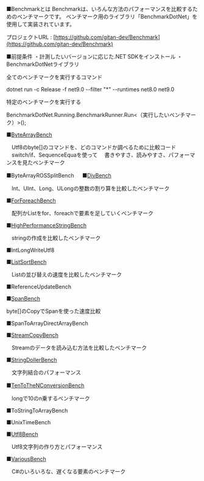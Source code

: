 
■Benchmarkとは
Benchmarkは、いろんな方法のパフォーマンスを比較するためのベンチマークです。
ベンチマーク用のライブラリ「BenchmarkDotNet」を使用して実装されています。

プロジェクトURL : [https://github.com/gitan-dev/Benchmark](https://github.com/gitan-dev/Benchmark)

■前提条件
・計測したいバージョンに応じた.NET SDKをインストール
・BenchmarkDotNetライブラリ




全てのベンチマークを実行するコマンド

dotnet run -c Release -f net9.0 --filter "*" --runtimes net8.0 net9.0

特定のベンチマークを実行する

BenchmarkDotNet.Running.BenchmarkRunner.Run<（実行したいベンチマーク）>();



■[ByteArrayBench](https://gitan.dev/?p=213)

　Utf8のbyte[]のコマンドを、どのコマンドか調べるために比較コード
　switch/if、SequenceEquaを使って
　書きやすさ、読みやすさ、パフォーマンスを見たベンチマーク

■ByteArrayROSSplitBench
　
■[DivBench](https://gitan.dev/?p=275)

　Int、UInt、Long、ULongの整数の割り算を比較したベンチマーク

■[ForForeachBench](https://gitan.dev/?p=180)

　配列かListをfor、foreachで要素を足していくベンチマーク

■[HighPerformanceStringBench](https://gitan.dev/?p=336)

　stringの作成を比較したベンチマーク

■IntLongWriteUtf8

■[ListSortBench](https://gitan.dev/?p=124)

　Listの並び替えの速度を比較したベンチマーク

■ReferenceUpdateBench

■[SpanBench](https://gitan.dev/?p=55)

 byte[]のCopyでSpanを使った速度比較

■SpanToArrayDirectArrayBench

■[StreamCopyBench](https://gitan.dev/?p=180)

　Streamのデータを読み込む方法を比較したベンチマーク

■[StringDollerBench](https://gitan.dev/?p=148)

　文字列結合のパフォーマンス

■[TenToTheNConversionBench](https://gitan.dev/?p=230)　

　longで10のn乗するベンチマーク

■ToStringToArrayBench

■UnixTimeBench

■[Utf8Bench](https://gitan.dev/?p=320)

　Utf8文字列の作り方とパフォーマンス

■[VariousBench](https://gitan.dev/?p=109)

　C#のいろいろな、遅くなる要素のベンチマーク